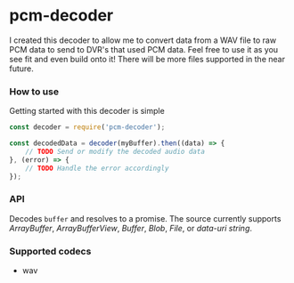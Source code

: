 # pcm-decoder
I created this decoder to allow me to convert data from a WAV file to raw PCM data to send to DVR's that used PCM data. 
Feel free to use it as you see fit and even build onto it! There will be more files supported in the near future.

### How to use
Getting started with this decoder is simple

```javascript
const decoder = require('pcm-decoder');

const decodedData = decoder(myBuffer).then((data) => {
    // TODO Send or modify the decoded audio data
}, (error) => {
    // TODO Handle the error accordingly
});
```

### API
Decodes `buffer` and resolves to a promise. The source currently supports *ArrayBuffer*, *ArrayBufferView*, *Buffer*, *Blob*, *File*, or *data-uri string*.

### Supported codecs
 - wav